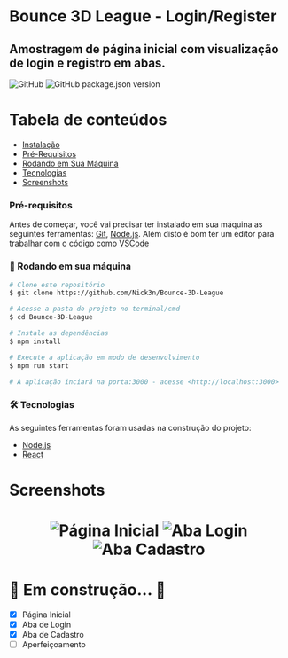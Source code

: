 # Bounce 3D League - Login/Register
## Amostragem de página inicial com visualização de login e registro em abas.
![GitHub](https://img.shields.io/github/license/Nick3n/Bounce-3D-League)
![GitHub package.json version](https://img.shields.io/github/package-json/v/Nick3n/Bounce-3D-League)

Tabela de conteúdos
=================

 * [Instalação](#instalacao)
 * [Pré-Requisitos](#pre-requisitos)
 * [Rodando em Sua Máquina](#rodando-em-sua-maquina)
 * [Tecnologias](#tecnologias)
 * [Screenshots](#screenshots)

### Pré-requisitos

Antes de começar, você vai precisar ter instalado em sua máquina as seguintes ferramentas:
[Git](https://git-scm.com), [Node.js](https://nodejs.org/en/). 
Além disto é bom ter um editor para trabalhar com o código como [VSCode](https://code.visualstudio.com/)

### 🎲 Rodando em sua máquina

```bash
# Clone este repositório
$ git clone https://github.com/Nick3n/Bounce-3D-League

# Acesse a pasta do projeto no terminal/cmd
$ cd Bounce-3D-League

# Instale as dependências
$ npm install

# Execute a aplicação em modo de desenvolvimento
$ npm run start

# A aplicação inciará na porta:3000 - acesse <http://localhost:3000>
```

### 🛠 Tecnologias

As seguintes ferramentas foram usadas na construção do projeto:

- [Node.js](https://nodejs.org/en/)
- [React](https://pt-br.reactjs.org/)

# Screenshots
<h1 align="center">
  <img alt="Página Inicial" title="#PaginaInicial" src="https://imgur.com/yQClDRa.png" />
  <img alt="Aba Login" title="#AbaLogin" src="https://imgur.com/xPKo6BS.png" />
  <img alt="Aba Cadastro" title="#AbaCadastro" src="https://imgur.com/vX6XfBT.png" />
</h1>

 # 	🚧  Em construção...  🚧
- [x] Página Inicial
- [x] Aba de Login
- [x] Aba de Cadastro
- [ ] Aperfeiçoamento
